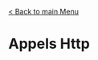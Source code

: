 [< Back to main Menu](https://github.com/gsoulie/vue-resources/blob/main/vue-index.md)    

# Appels Http
